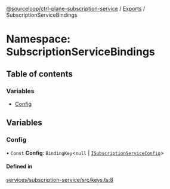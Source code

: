 [@sourceloop/ctrl-plane-subscription-service](../README.md) / [Exports](../modules.md) / SubscriptionServiceBindings

# Namespace: SubscriptionServiceBindings

## Table of contents

### Variables

- [Config](SubscriptionServiceBindings.md#config)

## Variables

### Config

• `Const` **Config**: `BindingKey`<``null`` \| [`ISubscriptionServiceConfig`](../interfaces/ISubscriptionServiceConfig.md)\>

#### Defined in

[services/subscription-service/src/keys.ts:8](https://github.com/sourcefuse/arc-saas/blob/5e03dcb/services/subscription-service/src/keys.ts#L8)
